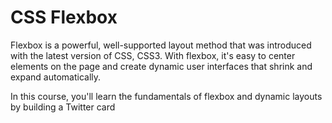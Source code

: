 ﻿# CSS Flexbox
Flexbox is a powerful, well-supported layout 
method that was introduced with the latest 
version of CSS, CSS3. With flexbox, it's 
easy to center elements on the page and 
create dynamic user interfaces that 
shrink and expand automatically.

In this course, you'll learn the 
fundamentals of flexbox and dynamic 
layouts by building a Twitter card
